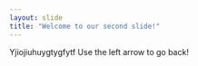 ```yaml
---
layout: slide
title: "Welcome to our second slide!"
---
```

Yjiojiuhuygtygfytf
Use the left arrow to go back!
